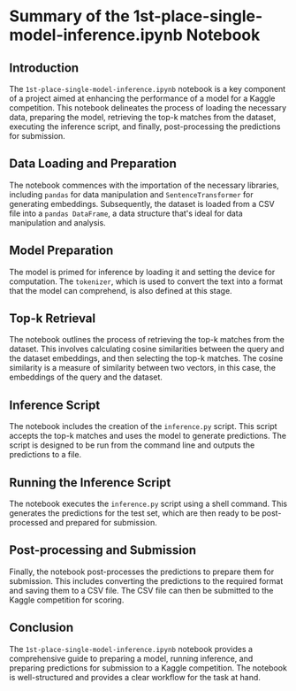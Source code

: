 # Summary of the 1st-place-single-model-inference.ipynb Notebook

## Introduction

The `1st-place-single-model-inference.ipynb` notebook is a key component of a project aimed at enhancing the performance of a model for a Kaggle competition. This notebook delineates the process of loading the necessary data, preparing the model, retrieving the top-k matches from the dataset, executing the inference script, and finally, post-processing the predictions for submission.

## Data Loading and Preparation

The notebook commences with the importation of the necessary libraries, including `pandas` for data manipulation and `SentenceTransformer` for generating embeddings. Subsequently, the dataset is loaded from a CSV file into a `pandas DataFrame`, a data structure that's ideal for data manipulation and analysis.

## Model Preparation

The model is primed for inference by loading it and setting the device for computation. The `tokenizer`, which is used to convert the text into a format that the model can comprehend, is also defined at this stage.

## Top-k Retrieval

The notebook outlines the process of retrieving the top-k matches from the dataset. This involves calculating cosine similarities between the query and the dataset embeddings, and then selecting the top-k matches. The cosine similarity is a measure of similarity between two vectors, in this case, the embeddings of the query and the dataset.

## Inference Script

The notebook includes the creation of the `inference.py` script. This script accepts the top-k matches and uses the model to generate predictions. The script is designed to be run from the command line and outputs the predictions to a file.

## Running the Inference Script

The notebook executes the `inference.py` script using a shell command. This generates the predictions for the test set, which are then ready to be post-processed and prepared for submission.

## Post-processing and Submission

Finally, the notebook post-processes the predictions to prepare them for submission. This includes converting the predictions to the required format and saving them to a CSV file. The CSV file can then be submitted to the Kaggle competition for scoring.

## Conclusion

The `1st-place-single-model-inference.ipynb` notebook provides a comprehensive guide to preparing a model, running inference, and preparing predictions for submission to a Kaggle competition. The notebook is well-structured and provides a clear workflow for the task at hand.